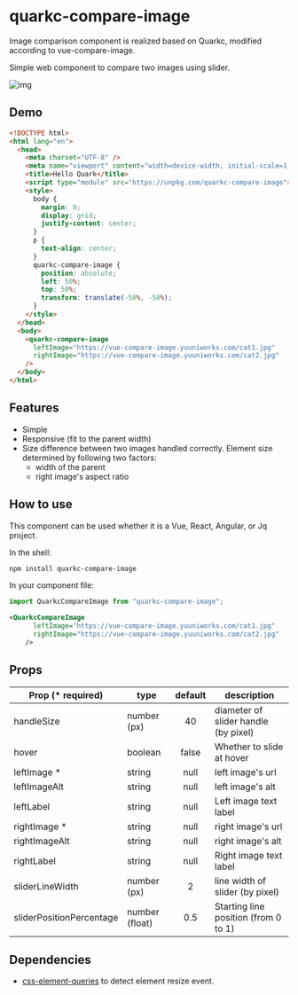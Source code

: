 # quarkc-compare-image

Image comparison component is realized based on Quarkc, modified according to vue-compare-image.

Simple web component to compare two images using slider.

![img](https://user-images.githubusercontent.com/10986861/67158760-0f02a480-f377-11e9-9b83-75bc8005693a.gif)

## Demo

```html
<!DOCTYPE html>
<html lang="en">
  <head>
    <meta charset="UTF-8" />
    <meta name="viewport" content="width=device-width, initial-scale=1.0" />
    <title>Hello Quark</title>
    <script type="module" src="https://unpkg.com/quarkc-compare-image"></script>
    <style>
      body {
        margin: 0;
        display: grid;
        justify-content: center;
      }
      p {
        text-align: center;
      }
      quarkc-compare-image {
        position: absolute;
        left: 50%;
        top: 50%;
        transform: translate(-50%, -50%);
      }
    </style>
  </head>
  <body>
    <quarkc-compare-image
      leftImage="https://vue-compare-image.yuuniworks.com/cat1.jpg"
      rightImage="https://vue-compare-image.yuuniworks.com/cat2.jpg"
    />
  </body>
</html>
```

## Features

- Simple
- Responsive (fit to the parent width)
- Size difference between two images handled correctly. Element size determined by following two factors:
  - width of the parent
  - right image's aspect ratio

## How to use

This component can be used whether it is a Vue, React, Angular, or Jq project.

In the shell:

```bash
npm install quarkc-compare-image
```

In your component file:

```js
import QuarkcCompareImage from "quarkc-compare-image";
```

```xml
<QuarkcCompareImage
      leftImage="https://vue-compare-image.yuuniworks.com/cat1.jpg"
      rightImage="https://vue-compare-image.yuuniworks.com/cat2.jpg"
    />
```

## Props

| Prop (\* required)       | type           | default | description                          |
| ------------------------ | -------------- | :-----: | ------------------------------------ |
| handleSize               | number (px)    |   40    | diameter of slider handle (by pixel) |
| hover                    | boolean        |  false  | Whether to slide at hover            |
| leftImage \*             | string         |  null   | left image's url                     |
| leftImageAlt             | string         |  null   | left image's alt                     |
| leftLabel                | string         |  null   | Left image text label                |
| rightImage \*            | string         |  null   | right image's url                    |
| rightImageAlt            | string         |  null   | right image's alt                    |
| rightLabel               | string         |  null   | Right image text label               |
| sliderLineWidth          | number (px)    |    2    | line width of slider (by pixel)      |
| sliderPositionPercentage | number (float) |   0.5   | Starting line position (from 0 to 1) |

## Dependencies

- [css-element-queries](https://github.com/marcj/css-element-queries) to detect element resize event.
